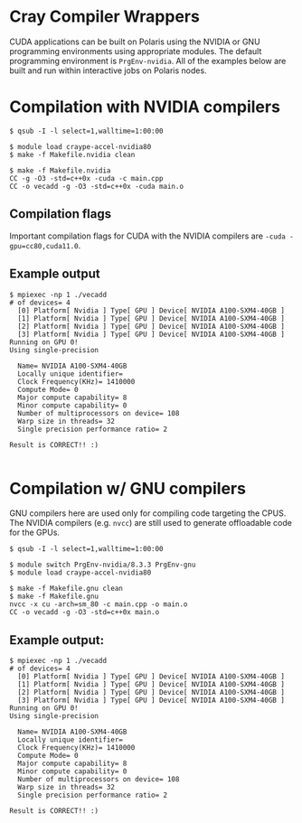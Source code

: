 # Cray Compiler Wrappers
CUDA applications can be built on Polaris using the NVIDIA or GNU programming environments using appropriate modules. The default programming environment is `PrgEnv-nvidia`. All of the examples below are built and run within interactive jobs on Polaris nodes.

# Compilation with NVIDIA compilers
```
$ qsub -I -l select=1,walltime=1:00:00

$ module load craype-accel-nvidia80
$ make -f Makefile.nvidia clean

$ make -f Makefile.nvidia
CC -g -O3 -std=c++0x -cuda -c main.cpp
CC -o vecadd -g -O3 -std=c++0x -cuda main.o 
```
## Compilation flags
Important compilation flags for CUDA with the NVIDIA compilers are `-cuda -gpu=cc80,cuda11.0`.

## Example output
```
$ mpiexec -np 1 ./vecadd 
# of devices= 4
  [0] Platform[ Nvidia ] Type[ GPU ] Device[ NVIDIA A100-SXM4-40GB ]
  [1] Platform[ Nvidia ] Type[ GPU ] Device[ NVIDIA A100-SXM4-40GB ]
  [2] Platform[ Nvidia ] Type[ GPU ] Device[ NVIDIA A100-SXM4-40GB ]
  [3] Platform[ Nvidia ] Type[ GPU ] Device[ NVIDIA A100-SXM4-40GB ]
Running on GPU 0!
Using single-precision

  Name= NVIDIA A100-SXM4-40GB
  Locally unique identifier= 
  Clock Frequency(KHz)= 1410000
  Compute Mode= 0
  Major compute capability= 8
  Minor compute capability= 0
  Number of multiprocessors on device= 108
  Warp size in threads= 32
  Single precision performance ratio= 2

Result is CORRECT!! :)


```
# Compilation w/ GNU compilers
GNU compilers here are used only for compiling code targeting the CPUS. The NVIDIA compilers (e.g. `nvcc`) are still used to generate offloadable code for the GPUs.
```
$ qsub -I -l select=1,walltime=1:00:00

$ module switch PrgEnv-nvidia/8.3.3 PrgEnv-gnu
$ module load craype-accel-nvidia80

$ make -f Makefile.gnu clean
$ make -f Makefile.gnu
nvcc -x cu -arch=sm_80 -c main.cpp -o main.o
CC -o vecadd -g -O3 -std=c++0x main.o 
```
## Example output:
```
$ mpiexec -np 1 ./vecadd 
# of devices= 4
  [0] Platform[ Nvidia ] Type[ GPU ] Device[ NVIDIA A100-SXM4-40GB ]
  [1] Platform[ Nvidia ] Type[ GPU ] Device[ NVIDIA A100-SXM4-40GB ]
  [2] Platform[ Nvidia ] Type[ GPU ] Device[ NVIDIA A100-SXM4-40GB ]
  [3] Platform[ Nvidia ] Type[ GPU ] Device[ NVIDIA A100-SXM4-40GB ]
Running on GPU 0!
Using single-precision

  Name= NVIDIA A100-SXM4-40GB
  Locally unique identifier= 
  Clock Frequency(KHz)= 1410000
  Compute Mode= 0
  Major compute capability= 8
  Minor compute capability= 0
  Number of multiprocessors on device= 108
  Warp size in threads= 32
  Single precision performance ratio= 2

Result is CORRECT!! :)
```




